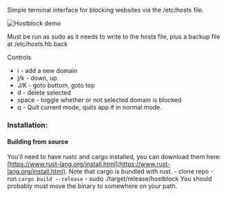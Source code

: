 Simple terminal interface for blocking websites via the /etc/hosts file.

![Hostblock demo](http://curtis.io/img/hostblock.gif "Hostblock Demo")

Must be run as sudo as it needs to write to the hosts file, plus a backup
file at /etc/hosts.hb.back

Controls
  - i 		- add a new domain
  - j/k 	- down, up
  - J/K 	- goto bottom, goto top
  - d 		- delete selected
  - space - toggle whether or not selected domain is blocked
  - q     - Quit current mode, quits app if in normal mode.

### Installation:

#### Building from source
  You'll need to have rustc and cargo installed, you can download them here:
    [https://www.rust-lang.org/install.html](https://www.rust-lang.org/install.html).
    Note that cargo is bundled with rust.
	- clone repo
	- run `cargo build --release`
	- sudo ./target/release/hostblock
  You should probably must move the binary to somewhere on your path.
